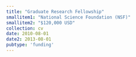```yaml
---
title: "Graduate Research Fellowship"
smallitem1: "National Science Foundation (NSF)"
smallitem2: "$120,000 USD"
collection: cv
date: 2010-08-01
date2: 2013-08-01
pubtype: 'funding'
---
```

